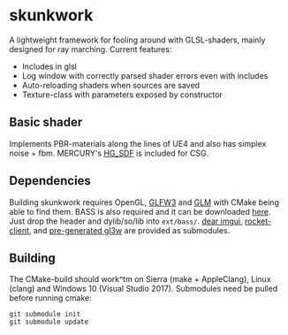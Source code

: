 # skunkwork
A lightweight framework for fooling around with GLSL-shaders, mainly designed for
ray marching. Current features:
  * Includes in glsl
  * Log window with correctly parsed shader errors even with includes
  * Auto-reloading shaders when sources are saved
  * Texture-class with parameters exposed by constructor

## Basic shader

Implements PBR-materials along the lines of UE4 and also has simplex noise + fbm.
MERCURY's [HG_SDF](http://mercury.sexy/hg_sdf) is included for CSG.

## Dependencies
Building skunkwork requires OpenGL, [GLFW3](http://www.glfw.org) and
[GLM](http://glm.g-truc.net/0.9.8/index.html) with CMake being able to find
them. BASS is also required and it can be downloaded [here](https://www.un4seen.com/bass.html).
Just drop the header and dylib/so/lib into `ext/bass/`. [dear imgui](https://github.com/ocornut/imgui),
[rocket-client](https://github.com/rocket/rocket),
and [pre-generated gl3w](https://github.com/sndels/libgl3w) are provided as submodules.

## Building
The CMake-build should work^tm on Sierra (make + AppleClang), Linux (clang) and Windows 10 (Visual Studio 2017). Submodules need be pulled
before running cmake:
```
git submodule init
git submodule update
```
